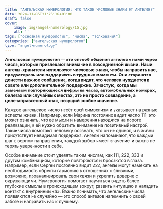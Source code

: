 ```yaml
---
title: "АНГЕЛЬСКАЯ НУМЕРОЛОГИЯ: ЧТО ТАКОЕ ЧИСЛОВЫЕ ЗНАКИ ОТ АНГЕЛОВ?"
date: 2024-11-05T21:25:18+03:00
draft: false
cover:
    image: img/angel-numerology/15.jpg
    alt: ''
tags: ["основная нумерология", "числа", "толкования"]
categories: ["ангельская нумерология"]
type: "angel-numerology"
---
```


**Ангельская нумерология — это способ общения ангелов с нами через числа, которые привлекают внимание в повседневной жизни. Наши ангелы-хранители используют числовые знаки, чтобы направить нас, предостеречь или поддержать в трудные моменты. Они стараются донести важное сообщение, когда видят, что человек нуждается в совете или дополнительной поддержке. Зачастую, когда мы замечаем повторяющиеся цифры на часах, автомобильных номерах, билетах или случайных местах, это не просто совпадение, а целенаправленный знак, несущий особое значение.**

Каждое ангельское число несёт свой символизм и указывает на разные аспекты жизни. Например, если Марина постоянно видит число 111, это может означать, что её мысли и намерения находятся на пороге реализации, и ей нужно обратить внимание на позитивный настрой. Такие числа помогают человеку осознать, что он не одинок, и в жизни присутствует невидимая поддержка. Ангелы напоминают, что каждый шаг в верном направлении, каждый выбор имеет значение, и важно не терять уверенности в себе.

Особое внимание стоит уделять таким числам, как 111, 222, 333 и другим комбинациям, которые повторяются и бросаются в глаза. Например, если Сергей постоянно видит 222, ангелы могут намекать на необходимость обрести гармонию в отношениях с близкими, возможно, проанализировать свои связи и укрепить доверие с окружающими. Нумерология помогает научиться видеть более глубокие смыслы в происходящем вокруг, развить интуицию и наладить контакт с внутренним «я». Важно понимать, что ангельские числа появляются не случайно — это способ ангелов напомнить о своей заботе и направить нас к лучшему.
